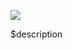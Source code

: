![](https://img.shields.io/badge/-$nameTitle-orange?style=for-the-badge&logo=appveyor)

$description